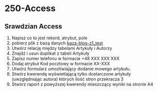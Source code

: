 # 250-Access

## Srawdzian Access

<!--
pobierz plik bazy danych stąd [Access sprawdzian](https://github.com/Technikum-Lotnicze-ZDZ-Katowice/250-Access/blob/main/2a_Sprawdzian%20Access.accdb)

1.W tabeli „Książki”
   
      a)	Usuń błędny zapis (duplikat)
  
      b)	Wprowadź nową książkę 
     
     sygnatura 8/ Ancerowicz, Weronika/ Smak gorzkiej czekolady/tom 0/sposób nabycia kupno/cena 35/wypożyczona

2.W tabeli „Czytelnicy”
   
      a)	Zapisz kod pocztowy w odpowiednim formacie
  
      b)	Spraw, aby numer telefonu miał następującą postać: +48 XXX XXX XXX
  
      c)	Dopisz liczbowe oznaczenia klas

3.Stwórz kwerendę pokazującą wypożyczone książki (uwzględnij autora). Cena tychże książek nie może przekraczać 27 zł.

4.Przdstaw powyższą kwerendę w raporcie mieszczącym się na poziomej stronie A4.

5.Utwórz formularz pozwalający na wprowadzanie czytelników. Dodaj nowego czytelnika
   
      Banan Robert/3b/mieszka na Bananowej 2/22 

za pomocą tego formularza
-->


1. Napisz co to jest rekord, atrybut, pole
2. pobierz plik z bazą danych [baza-blog-z1_test](https://drive.google.com/file/d/1RaS5a0VBRlFuVGejiG-jCX3VtSHVaZcr/view?usp=sharing)
3. Utwórz relację między tabelami Artykuły i Autorzy
4. Znajdź i usun duplikat z tabeli Artykuły
5. Zapisz numer telefonu w formacie +48 XXX XXX XXX
6. Dodaj atrybut Kod pocztowy w formacie XX-XXX
7. Utwórz formularz umozliwiający dodanie mowego artykułu.
8. Stwórz kwerendę wyświetlającą tylko dostarczone artykuły (uwzględniając autora) których ilość stron przekracza 3
9. Stwórz raport z powyższej kwerendy mieszczący wyniki na stronie A4



